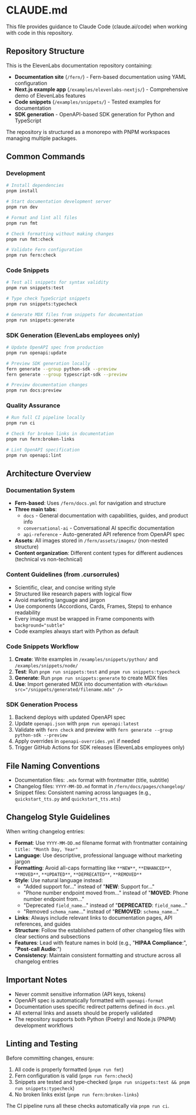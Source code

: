 # CLAUDE.md

This file provides guidance to Claude Code (claude.ai/code) when working with code in this repository.

## Repository Structure

This is the ElevenLabs documentation repository containing:

- **Documentation site** (`/fern/`) - Fern-based documentation using YAML configuration
- **Next.js example app** (`/examples/elevenlabs-nextjs/`) - Comprehensive demo of ElevenLabs features
- **Code snippets** (`/examples/snippets/`) - Tested examples for documentation
- **SDK generation** - OpenAPI-based SDK generation for Python and TypeScript

The repository is structured as a monorepo with PNPM workspaces managing multiple packages.

## Common Commands

### Development

```bash
# Install dependencies
pnpm install

# Start documentation development server
pnpm run dev

# Format and lint all files
pnpm run fmt

# Check formatting without making changes
pnpm run fmt:check

# Validate Fern configuration
pnpm run fern:check
```

### Code Snippets

```bash
# Test all snippets for syntax validity
pnpm run snippets:test

# Type check TypeScript snippets
pnpm run snippets:typecheck

# Generate MDX files from snippets for documentation
pnpm run snippets:generate
```

### SDK Generation (ElevenLabs employees only)

```bash
# Update OpenAPI spec from production
pnpm run openapi:update

# Preview SDK generation locally
fern generate --group python-sdk --preview
fern generate --group typescript-sdk --preview

# Preview documentation changes
pnpm run docs:preview
```

### Quality Assurance

```bash
# Run full CI pipeline locally
pnpm run ci

# Check for broken links in documentation
pnpm run fern:broken-links

# Lint OpenAPI specification
pnpm run openapi:lint
```

## Architecture Overview

### Documentation System

- **Fern-based**: Uses `/fern/docs.yml` for navigation and structure
- **Three main tabs**:
  - `docs` - General documentation with capabilities, guides, and product info
  - `conversational-ai` - Conversational AI specific documentation
  - `api-reference` - Auto-generated API reference from OpenAPI spec
- **Assets**: All images stored in `/fern/assets/images/` (non-nested structure)
- **Content organization**: Different content types for different audiences (technical vs non-technical)

### Content Guidelines (from .cursorrules)

- Scientific, clear, and concise writing style
- Structured like research papers with logical flow
- Avoid marketing language and jargon
- Use components (Accordions, Cards, Frames, Steps) to enhance readability
- Every image must be wrapped in Frame components with `background="subtle"`
- Code examples always start with Python as default

### Code Snippets Workflow

1. **Create**: Write examples in `/examples/snippets/python/` and `/examples/snippets/node/`
2. **Test**: Run `pnpm run snippets:test` and `pnpm run snippets:typecheck`
3. **Generate**: Run `pnpm run snippets:generate` to create MDX files
4. **Use**: Import generated MDX into documentation with `<Markdown src="/snippets/generated/filename.mdx" />`

### SDK Generation Process

1. Backend deploys with updated OpenAPI spec
2. Update `openapi.json` with `pnpm run openapi:latest`
3. Validate with `fern check` and preview with `fern generate --group python-sdk --preview`
4. Apply overrides in `openapi-overrides.yml` if needed
5. Trigger GitHub Actions for SDK releases (ElevenLabs employees only)

## File Naming Conventions

- Documentation files: `.mdx` format with frontmatter (title, subtitle)
- Changelog files: `YYYY-MM-DD.md` format in `/fern/docs/pages/changelog/`
- Snippet files: Consistent naming across languages (e.g., `quickstart_tts.py` and `quickstart_tts.mts`)

## Changelog Style Guidelines

When writing changelog entries:

- **Format**: Use `YYYY-MM-DD.md` filename format with frontmatter containing `title: "Month Day, Year"`
- **Language**: Use descriptive, professional language without marketing jargon
- **Formatting**: Avoid all-caps formatting like `**NEW**`, `**ENHANCED**`, `**MOVED**`, `**UPDATED**`, `**DEPRECATED**`, `**REMOVED**`
- **Style**: Use natural language instead:
  - "Added support for..." instead of "**NEW**: Support for..."
  - "Phone number endpoint moved from..." instead of "**MOVED**: Phone number endpoint from..."
  - "Deprecated `field_name`..." instead of "**DEPRECATED**: `field_name`..."
  - "Removed `schema_name`..." instead of "**REMOVED**: `schema_name`..."
- **Links**: Always include relevant links to documentation pages, API references, and guides
- **Structure**: Follow the established pattern of other changelog files with clear sections and subsections
- **Features**: Lead with feature names in bold (e.g., "**HIPAA Compliance**:", "**Post-call Audio**:")
- **Consistency**: Maintain consistent formatting and structure across all changelog entries

## Important Notes

- Never commit sensitive information (API keys, tokens)
- OpenAPI spec is automatically formatted with `openapi-format`
- Documentation uses specific redirect patterns defined in `docs.yml`
- All external links and assets should be properly validated
- The repository supports both Python (Poetry) and Node.js (PNPM) development workflows

## Linting and Testing

Before committing changes, ensure:

1. All code is properly formatted (`pnpm run fmt`)
2. Fern configuration is valid (`pnpm run fern:check`)
3. Snippets are tested and type-checked (`pnpm run snippets:test && pnpm run snippets:typecheck`)
4. No broken links exist (`pnpm run fern:broken-links`)

The CI pipeline runs all these checks automatically via `pnpm run ci`.

